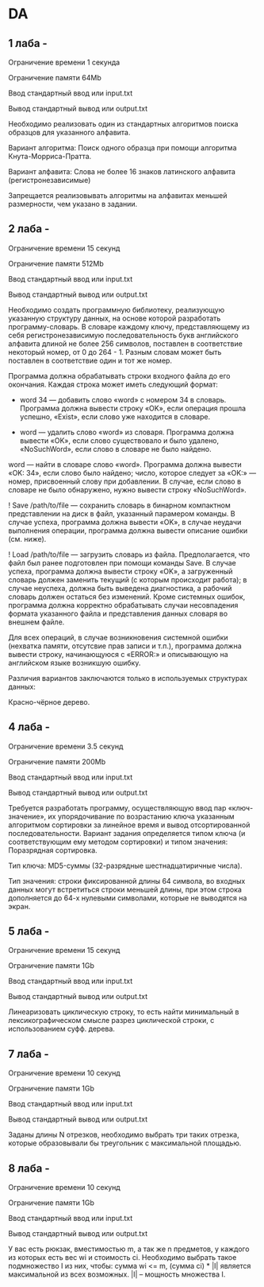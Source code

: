 # DA
## 1 лаба - 
Ограничение времени	1 секунда

Ограничение памяти	64Mb

Ввод	стандартный ввод или input.txt

Вывод	стандартный вывод или output.txt

Необходимо реализовать один из стандартных алгоритмов поиска образцов для указанного алфавита.

Вариант алгоритма: Поиск одного образца при помощи алгоритма Кнута-Морриса-Пратта.

Вариант алфавита: Слова не более 16 знаков латинского алфавита (регистронезависимые)

Запрещается реализовывать алгоритмы на алфавитах меньшей размерности, чем указано в задании.
## 2 лаба -
Ограничение времени	15 секунд

Ограничение памяти	512Mb

Ввод	стандартный ввод или input.txt

Вывод	стандартный вывод или output.txt

Необходимо создать программную библиотеку, реализующую указанную структуру данных, на основе которой разработать программу-словарь. В словаре каждому ключу, представляющему из себя регистронезависимую последовательность букв английского алфавита длиной не более 256 символов, поставлен в соответствие некоторый номер, от 0 до 264 - 1. Разным словам может быть поставлен в соответствие один и тот же номер.

Программа должна обрабатывать строки входного файла до его окончания. Каждая строка может иметь следующий формат:

+ word 34 — добавить слово «word» с номером 34 в словарь. Программа должна вывести строку «OK», если операция прошла успешно, «Exist», если слово уже находится в словаре.

- word — удалить слово «word» из словаря. Программа должна вывести «OK», если слово существовало и было удалено, «NoSuchWord», если слово в словаре не было найдено.

word — найти в словаре слово «word». Программа должна вывести «OK: 34», если слово было найдено; число, которое следует за «OK:» — номер, присвоенный слову при добавлении. В случае, если слово в словаре не было обнаружено, нужно вывести строку «NoSuchWord».

! Save /path/to/file — сохранить словарь в бинарном компактном представлении на диск в файл, указанный парамером команды. В случае успеха, программа должна вывести «OK», в случае неудачи выполнения операции, программа должна вывести описание ошибки (см. ниже).

! Load /path/to/file — загрузить словарь из файла. Предполагается, что файл был ранее подготовлен при помощи команды Save. В случае успеха, программа должна вывести строку «OK», а загруженный словарь должен заменить текущий (с которым происходит работа); в случае неуспеха, должна быть выведена диагностика, а рабочий словарь должен остаться без изменений. Кроме системных ошибок, программа должна корректно обрабатывать случаи несовпадения формата указанного файла и представления данных словаря во внешнем файле.

Для всех операций, в случае возникновения системной ошибки (нехватка памяти, отсутсвие прав записи и т.п.), программа должна вывести строку, начинающуюся с «ERROR:» и описывающую на английском языке возникшую ошибку.

Различия вариантов заключаются только в используемых структурах данных:

Красно-чёрное дерево.
## 4 лаба -
Ограничение времени	3.5 секунд

Ограничение памяти	200Mb

Ввод	стандартный ввод или input.txt

Вывод	стандартный вывод или output.txt

Требуется разработать программу, осуществляющую ввод пар «ключ-значение», их упорядочивание по возрастанию ключа указанным алгоритмом сортировки за линейное время и вывод отсортированной последовательности.
Вариант задания определяется типом ключа (и соответствующим ему методом сортировки) и типом значения:
Поразрядная сортировка.

Тип ключа: MD5-суммы (32-разрядные шестнадцатиричные числа).

Тип значения: строки фиксированной длины 64 символа, во входных данных могут встретиться строки меньшей длины, при этом строка дополняется до 64-х нулевыми символами, которые не выводятся на экран.
## 5 лаба -
Ограничение времени	15 секунд

Ограничение памяти	1Gb

Ввод	стандартный ввод или input.txt

Вывод	стандартный вывод или output.txt

Линеаризовать циклическую строку, то есть найти минимальный в лексикографическом смысле разрез циклической строки, с использованием суфф. дерева.
## 7 лаба -
Ограничение времени	10 секунд

Ограничение памяти	1Gb

Ввод	стандартный ввод или input.txt

Вывод	стандартный вывод или output.txt

Заданы длины N отрезков, необходимо выбрать три таких отрезка, которые образовывали бы треугольник с максимальной площадью.
## 8 лаба -
Ограничение времени	10 секунд

Ограничение памяти	1Gb

Ввод	стандартный ввод или input.txt

Вывод	стандартный вывод или output.txt

У вас есть рюкзак, вместимостью m, а так же n предметов, у каждого из которых есть вес wi и стоимость ci. Необходимо выбрать такое подмножество I из них, чтобы:
сумма wi <= m, (сумма ci) * |I| является максимальной из всех возможных.
|I| – мощность множества I.
